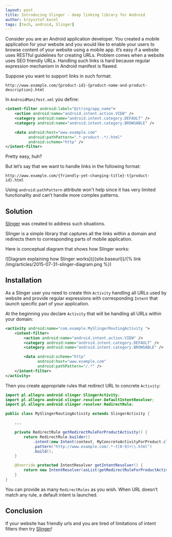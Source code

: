 ```yaml
---
layout: post
title: Introducing Slinger - deep linking library for Android
author: krzysztof.kocel
tags: [tech, android, Slinger]
---
```


Consider you are an Android application developer. You created a mobile application for your website and you would like to enable your
users to browse content of your website using a mobile app. It’s easy if a website uses RESTful guidelines for creating URLs.
Problem comes when a website uses SEO friendly URLs. Handling such links is hard because regular expression mechanism in Android manifest is flawed.

Suppose you want to support links in such format:

`http://www.example.com/{product-id}-{product-name-and-product-description}.html`

In `AndroidManifest.xml` you define:

```xml
<intent-filter android:label="@string/app_name">
    <action android:name="android.intent.action.VIEW" />
    <category android:name="android.intent.category.DEFAULT" />
    <category android:name="android.intent.category.BROWSABLE" />

    <data android:host="www.example.com"
          android:pathPattern=".*-product-.*/.html"
          android:scheme="http" />
</intent-filter>
```

Pretty easy, huh?

But let’s say that we want to handle links in the following format:

`http://www.example.com/{friendly-yet-changing-title}-t{product-id}.html`

Using `android:pathPattern` attribute won't help since it has very limited functionality and can’t handle more complex patterns.

## Solution

[Slinger](https://github.com/allegro/slinger) was created to address such situations.

Slinger is a simple library that captures all the links within a domain and redirects them to corresponding parts of mobile
application.

Here is conceptual diagram that shows how Slinger works:

![Diagram explaining how Slinger works]({{site.baseurl}}/{% link /img/articles/2015-07-31-slinger-diagram.png %})

## Installation

As a Slinger user you need to create thin `Activity` handling all URLs used by website and provide regular expressions with
corresponding `Intent` that launch specific part of your application.

At the beginning you declare `Activity` that will be handling all URLs within your domain:

```xml
<activity android:name="com.example.MySlingerRoutingActivity ">
    <intent-filter>
        <action android:name="android.intent.action.VIEW" />
        <category android:name="android.intent.category.DEFAULT" />
        <category android:name="android.intent.category.BROWSABLE" />

        <data android:scheme="http"
              android:host="www.example.com"
              android:pathPattern="/.*" />
    </intent-filter>
</activity>
```

Then you create appropriate rules that redirect URL to concrete `Activity`:

```java
import pl.allegro.android.slinger.SlingerActivity;
import pl.allegro.android.slinger.resolver.DefaultIntentResolver;
import pl.allegro.android.slinger.resolver.RedirectRule;

public class MySlingerRoutingActivity extends SlingerActivity {

    ...

    private RedirectRule getRedirectRuleForProductActivity() {
        return RedirectRule.builder()
            .intent(new Intent(context, MyConcreteActivityForProduct.class))
            .pattern("http://www.example.com/.*-t[0-9]+\\.html")
            .build();
    }

    @Override protected IntentResolver getIntentResolver() {
        return new IntentResolver(asList(getRedirectRuleForProductActivity()));
    }
}
```

You can provide as many `RedirectRules` as you wish. When URL doesn’t match any rule, a default intent is launched.

## Conclusion

If your website has friendly urls and you are tired of limitations of intent filters then try [Slinger](https://github.com/allegro/slinger)!
